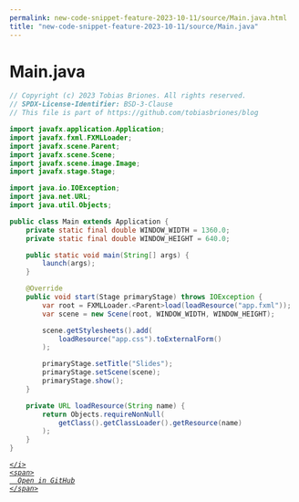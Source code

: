 ```yaml
---
permalink: new-code-snippet-feature-2023-10-11/source/Main.java.html
title: "new-code-snippet-feature-2023-10-11/source/Main.java"
---
```


# Main.java
```java
// Copyright (c) 2023 Tobias Briones. All rights reserved.
// SPDX-License-Identifier: BSD-3-Clause
// This file is part of https://github.com/tobiasbriones/blog

import javafx.application.Application;
import javafx.fxml.FXMLLoader;
import javafx.scene.Parent;
import javafx.scene.Scene;
import javafx.scene.image.Image;
import javafx.stage.Stage;

import java.io.IOException;
import java.net.URL;
import java.util.Objects;

public class Main extends Application {
    private static final double WINDOW_WIDTH = 1360.0;
    private static final double WINDOW_HEIGHT = 640.0;

    public static void main(String[] args) {
        launch(args);
    }

    @Override
    public void start(Stage primaryStage) throws IOException {
        var root = FXMLLoader.<Parent>load(loadResource("app.fxml"));
        var scene = new Scene(root, WINDOW_WIDTH, WINDOW_HEIGHT);

        scene.getStylesheets().add(
            loadResource("app.css").toExternalForm()
        );

        primaryStage.setTitle("Slides");
        primaryStage.setScene(scene);
        primaryStage.show();
    }

    private URL loadResource(String name) {
        return Objects.requireNonNull(
            getClass().getClassLoader().getResource(name)
        );
    }
}

```
<div class="social open-gh-btn my-4">
  <a class="btn btn-github" href="https://github.com/tobiasbriones/blog/tree/main/mathswe/eng/uiux/platform/feat/new-code-snippet-feature-2023-10-11/source/Main.java" target="_blank">
    <i class="fab fa-github">
      
    </i>
    <span>
      Open in GitHub
    </span>
  </a>
</div>